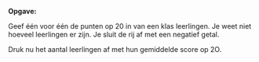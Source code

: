 **Opgave:**

Geef één voor één de punten op 20 in van een klas leerlingen. Je weet niet hoeveel leerlingen er zijn. Je sluit de rij af met een negatief getal. 

Druk nu het aantal leerlingen af met hun gemiddelde score op 2O. 
